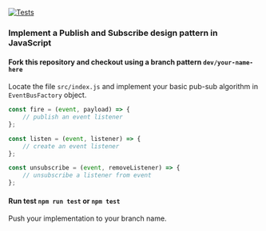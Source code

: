 [![Tests](https://github.com/Remoto-Dojo/pub-sub-pattern-js-demo/actions/workflows/ci.yml/badge.svg)](https://github.com/Remoto-Dojo/pub-sub-pattern-js-demo/actions/workflows/ci.yml)

### Implement a Publish and Subscribe design pattern in JavaScript

#### Fork this repository and checkout using a branch pattern `dev/your-name-here`

Locate the file `src/index.js` and implement your basic pub-sub algorithm in `EventBusFactory` object.
```JavaScript
const fire = (event, payload) => {
    // publish an event listener
};

const listen = (event, listener) => {
    // create an event listener
};

const unsubscribe = (event, removeListener) => {
    // unsubscribe a listener from event
};
```

#### Run test `npm run test` or `npm test`

Push your implementation to your branch name.
